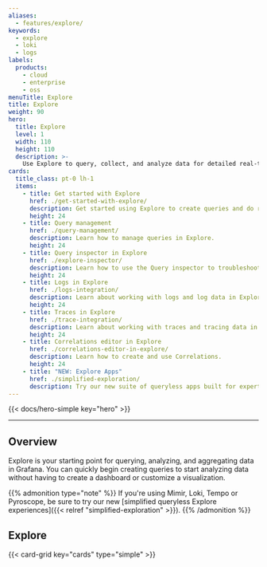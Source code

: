 ```yaml
---
aliases:
  - features/explore/
keywords:
  - explore
  - loki
  - logs
labels:
  products:
    - cloud
    - enterprise
    - oss
menuTitle: Explore
title: Explore
weight: 90
hero:
  title: Explore
  level: 1
  width: 110
  height: 110
  description: >-
    Use Explore to query, collect, and analyze data for detailed real-time data analysis.
cards:
  title_class: pt-0 lh-1
  items:
    - title: Get started with Explore
      href: ./get-started-with-explore/
      description: Get started using Explore to create queries and do real-time analysis on your data.
      height: 24
    - title: Query management
      href: ./query-management/
      description: Learn how to manage queries in Explore.
      height: 24
    - title: Query inspector in Explore
      href: ./explore-inspector/
      description: Learn how to use the Query inspector to troubleshoot issues with your queries.
      height: 24
    - title: Logs in Explore
      href: ./logs-integration/
      description: Learn about working with logs and log data in Explore.
      height: 24
    - title: Traces in Explore
      href: ./trace-integration/
      description: Learn about working with traces and tracing data in Explore.
      height: 24
    - title: Correlations editor in Explore
      href: ./correlations-editor-in-explore/
      description: Learn how to create and use Correlations.
      height: 24
    - title: "NEW: Explore Apps"
      href: ./simplified-exploration/
      description: Try our new suite of queryless apps built for experts and non-experts alike.
---
```


{{< docs/hero-simple key="hero" >}}

---

## Overview

Explore is your starting point for querying, analyzing, and aggregating data in Grafana. You can quickly begin creating queries to start analyzing data without having to create a dashboard or customize a visualization.

{{% admonition type="note" %}}
If you're using Mimir, Loki, Tempo or Pyroscope, be sure to try our new [simplified queryless Explore experiences]({{< relref "simplified-exploration" >}}).
{{% /admonition %}}

## Explore

{{< card-grid key="cards" type="simple" >}}
